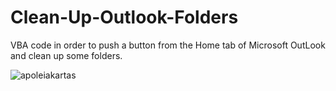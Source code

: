 # Clean-Up-Outlook-Folders
VBA code in order to push a button from the Home tab of Microsoft OutLook and clean up some folders.


![apoleiakartas](https://user-images.githubusercontent.com/32977750/31853166-ebfc99ba-b68c-11e7-805e-6966ed641141.JPG)
